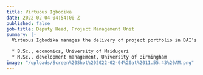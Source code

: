 ```yaml
---
title: Virtuous Igbodika
date: 2022-02-04 04:54:00 Z
published: false
job-title: Deputy Head, Project Management Unit
summary: |-
  Virtuous Igbodika manages the delivery of project portfolio in DAI’s office in Nigeria. Her job entails implementing the head contracts, managing stakeholder relations, and providing strategic advice and technical support across various project teams. She worked for three years in retail banking in Nigeria, giving her a good understanding of the private sector. Before joining DAI, Virtuous worked with the largest UKaid-funded governance project for eight years and led the service delivery, Open Government Partnership, and public financial management component at the federal level.

  * B.Sc., economics, University of Maiduguri
  * M.Sc., development management, University of Birmingham
image: "/uploads/Screen%20Shot%202022-02-04%20at%2011.55.43%20AM.png"
---
```


